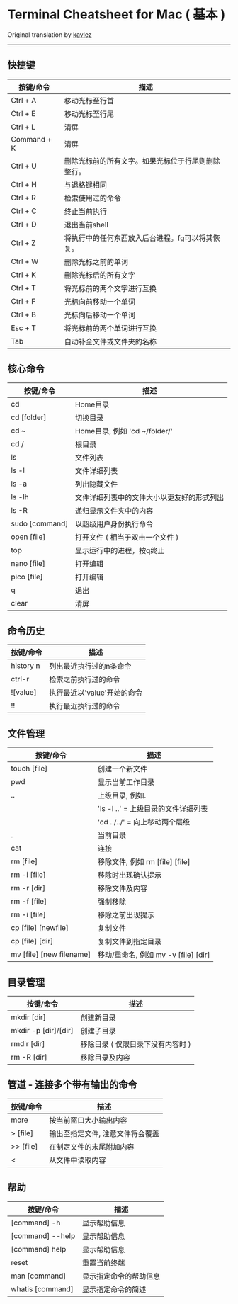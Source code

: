 # Terminal Cheatsheet for Mac ( 基本 )
Original translation by [kavlez](https://github.com/kavlez)

------------

## 快捷键

| 按键/命令 | 描述 |
| -------- | ---- |
| Ctrl + A | 移动光标至行首 |
| Ctrl + E | 移动光标至行尾 |
| Ctrl + L | 清屏 |
| Command + K | 清屏 |
| Ctrl + U | 删除光标前的所有文字。如果光标位于行尾则删除整行。 |
| Ctrl + H | 与退格键相同 |
| Ctrl + R | 检索使用过的命令 |
| Ctrl + C | 终止当前执行 |
| Ctrl + D | 退出当前shell |
| Ctrl + Z | 将执行中的任何东西放入后台进程。fg可以将其恢复。 |
| Ctrl + W | 删除光标之前的单词 |
| Ctrl + K | 删除光标后的所有文字 |
| Ctrl + T | 将光标前的两个文字进行互换 |
| Ctrl + F | 光标向前移动一个单词 |
| Ctrl + B | 光标向后移动一个单词 |
| Esc + T | 将光标前的两个单词进行互换 |
| Tab | 自动补全文件或文件夹的名称 |


## 核心命令

| 按键/命令 | 描述 |
| -------- | ---- |
| cd | Home目录 |
| cd [folder] | 切换目录 |
| cd ~ | Home目录, 例如 'cd ~/folder/' |
| cd / | 根目录 |
| ls | 文件列表 |
| ls -l | 文件详细列表 |
| ls -a | 列出隐藏文件 |
| ls -lh | 文件详细列表中的文件大小以更友好的形式列出 |
| ls -R | 递归显示文件夹中的内容 |
| sudo [command] | 以超级用户身份执行命令 |
| open [file] | 打开文件 ( 相当于双击一个文件 ) |
| top | 显示运行中的进程，按q终止 |
| nano [file] | 打开编辑 |
| pico	[file] | 打开编辑 |
| q | 退出 |
| clear | 清屏 |


## 命令历史

| 按键/命令 | 描述 |
| -------- | ---- |
| history n | 列出最近执行过的n条命令 |
| ctrl-r | 检索之前执行过的命令 |
| ![value] | 执行最近以'value'开始的命令 |
| !! | 执行最近执行过的命令 |


## 文件管理

| 按键/命令 | 描述 |
| -------- | ---- |
| touch [file] | 创建一个新文件 |
| pwd | 显示当前工作目录 |
| .. | 上级目录, 例如. |
| | 'ls -l ..' 	= 上级目录的文件详细列表 |
| | 'cd ../../' = 向上移动两个层级 |
| . | 当前目录 |
| cat | 连接 |
| rm [file] | 移除文件, 例如 rm [file] [file] |
| rm -i [file] | 移除时出现确认提示 |
| rm -r [dir] | 移除文件及内容 |
| rm -f [file] | 强制移除 |
| rm -i [file] | 移除之前出现提示 |
| cp [file] [newfile] | 复制文件 |
| cp [file] [dir] | 复制文件到指定目录 |
| mv [file] [new filename] | 移动/重命名, 例如 mv -v [file] [dir] |


## 目录管理

| 按键/命令 | 描述 |
| -------- | ---- |
| mkdir [dir] | 创建新目录 |
| mkdir -p [dir]/[dir] | 创建子目录 |
| rmdir [dir] | 移除目录 ( 仅限目录下没有内容时 ) |
| rm -R [dir] | 移除目录及内容 |
 


## 管道 - 连接多个带有输出的命令

| 按键/命令 | 描述 |
| -------- | ---- |
| more | 按当前窗口大小输出内容 |
| > [file] | 输出至指定文件, 注意文件将会覆盖 |
| >> [file] | 在制定文件的末尾附加内容 |
| < | 从文件中读取内容 |


## 帮助

| 按键/命令 | 描述 |
| -------- | ---- |
| [command] -h | 显示帮助信息 |
| [command] --help | 显示帮助信息 |
| [command] help | 显示帮助信息 |
| reset | 重置当前终端 |
| man [command] | 显示指定命令的帮助信息 |
| whatis [command] | 显示指定命令的简述 |